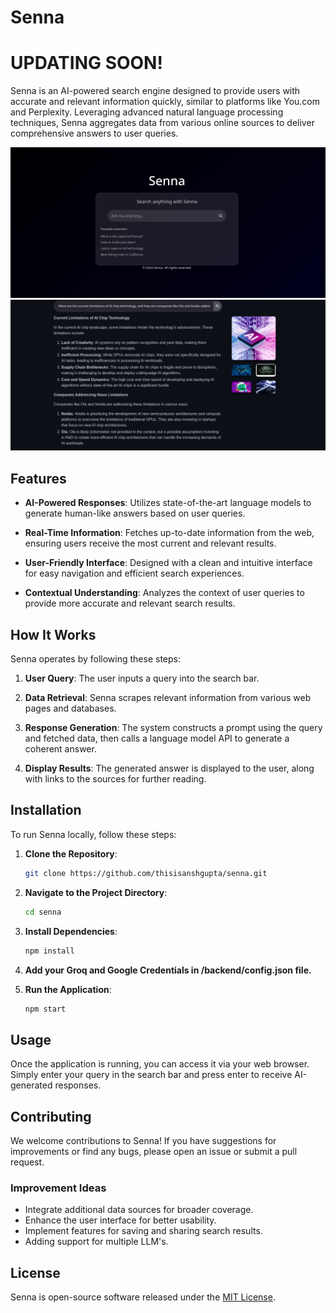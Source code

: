 # Senna
# UPDATING SOON!
Senna is an AI-powered search engine designed to provide users with accurate and relevant information quickly, similar to platforms like You.com and Perplexity. Leveraging advanced natural language processing techniques, Senna aggregates data from various online sources to deliver comprehensive answers to user queries.

![Senna Home Page](home-page.png)
![Senna Search Results Page](search-results.png)

## Features

- **AI-Powered Responses**: Utilizes state-of-the-art language models to generate human-like answers based on user queries.
  
- **Real-Time Information**: Fetches up-to-date information from the web, ensuring users receive the most current and relevant results.

- **User-Friendly Interface**: Designed with a clean and intuitive interface for easy navigation and efficient search experiences.

- **Contextual Understanding**: Analyzes the context of user queries to provide more accurate and relevant search results.

## How It Works

Senna operates by following these steps:

1. **User Query**: The user inputs a query into the search bar.
  
2. **Data Retrieval**: Senna scrapes relevant information from various web pages and databases.

3. **Response Generation**: The system constructs a prompt using the query and fetched data, then calls a language model API to generate a coherent answer.

4. **Display Results**: The generated answer is displayed to the user, along with links to the sources for further reading.

## Installation

To run Senna locally, follow these steps:

1. **Clone the Repository**:

   ```bash
   git clone https://github.com/thisisanshgupta/senna.git
   ```

2. **Navigate to the Project Directory**:

   ```bash
   cd senna
   ```

3. **Install Dependencies**:

   ```bash
   npm install
   ```
4. **Add your Groq and Google Credentials in /backend/config.json file.**
  
6. **Run the Application**:

   ```bash
   npm start
   ```

## Usage

Once the application is running, you can access it via your web browser. Simply enter your query in the search bar and press enter to receive AI-generated responses.

## Contributing

We welcome contributions to Senna! If you have suggestions for improvements or find any bugs, please open an issue or submit a pull request. 

### Improvement Ideas

- Integrate additional data sources for broader coverage.
- Enhance the user interface for better usability.
- Implement features for saving and sharing search results.
- Adding support for multiple LLM's.

## License

Senna is open-source software released under the [MIT License](LICENSE).
